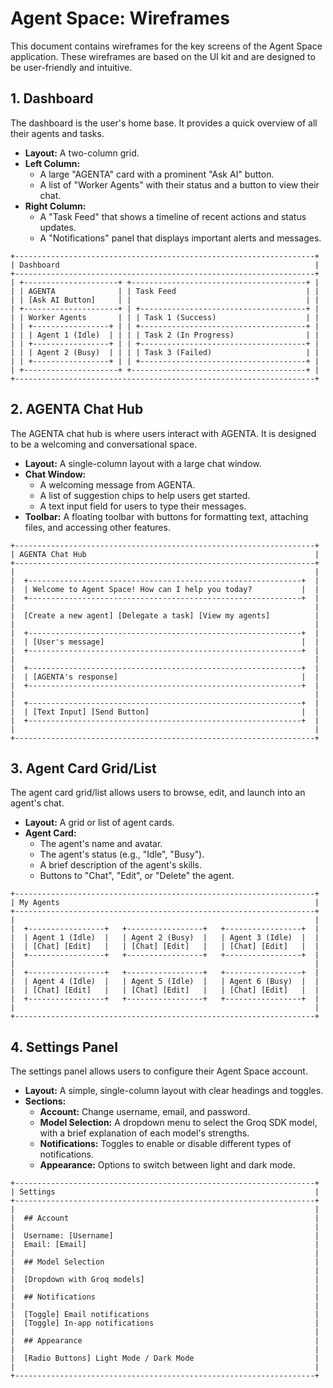 # Agent Space: Wireframes

This document contains wireframes for the key screens of the Agent Space application. These wireframes are based on the UI kit and are designed to be user-friendly and intuitive.

## 1. Dashboard

The dashboard is the user's home base. It provides a quick overview of all their agents and tasks.

*   **Layout:** A two-column grid.
*   **Left Column:**
    *   A large "AGENTA" card with a prominent "Ask AI" button.
    *   A list of "Worker Agents" with their status and a button to view their chat.
*   **Right Column:**
    *   A "Task Feed" that shows a timeline of recent actions and status updates.
    *   A "Notifications" panel that displays important alerts and messages.

```
+-------------------------------------------------------------------+
| Dashboard                                                         |
+-------------------------------------------------------------------+
| +---------------------+ +---------------------------------------+ |
| | AGENTA              | | Task Feed                             | |
| | [Ask AI Button]     | |                                       | |
| +---------------------+ | +-------------------------------------+ |
| | Worker Agents       | | | Task 1 (Success)                    | |
| | +-----------------+ | | +-------------------------------------+ |
| | | Agent 1 (Idle)  | | | | Task 2 (In Progress)                | |
| | +-----------------+ | | +-------------------------------------+ |
| | | Agent 2 (Busy)  | | | | Task 3 (Failed)                     | |
| | +-----------------+ | | +-------------------------------------+ |
| +---------------------+ +---------------------------------------+ |
+-------------------------------------------------------------------+
```

## 2. AGENTA Chat Hub

The AGENTA chat hub is where users interact with AGENTA. It is designed to be a welcoming and conversational space.

*   **Layout:** A single-column layout with a large chat window.
*   **Chat Window:**
    *   A welcoming message from AGENTA.
    *   A list of suggestion chips to help users get started.
    *   A text input field for users to type their messages.
*   **Toolbar:** A floating toolbar with buttons for formatting text, attaching files, and accessing other features.

```
+-------------------------------------------------------------------+
| AGENTA Chat Hub                                                   |
+-------------------------------------------------------------------+
|                                                                   |
|  +-------------------------------------------------------------+  |
|  | Welcome to Agent Space! How can I help you today?           |  |
|  +-------------------------------------------------------------+  |
|                                                                   |
|  [Create a new agent] [Delegate a task] [View my agents]          |
|                                                                   |
|  +-------------------------------------------------------------+  |
|  | [User's message]                                            |  |
|  +-------------------------------------------------------------+  |
|                                                                   |
|  +-------------------------------------------------------------+  |
|  | [AGENTA's response]                                         |  |
|  +-------------------------------------------------------------+  |
|                                                                   |
|  +-------------------------------------------------------------+  |
|  | [Text Input] [Send Button]                                  |  |
|  +-------------------------------------------------------------+  |
|                                                                   |
+-------------------------------------------------------------------+
```

## 3. Agent Card Grid/List

The agent card grid/list allows users to browse, edit, and launch into an agent's chat.

*   **Layout:** A grid or list of agent cards.
*   **Agent Card:**
    *   The agent's name and avatar.
    *   The agent's status (e.g., "Idle", "Busy").
    *   A brief description of the agent's skills.
    *   Buttons to "Chat", "Edit", or "Delete" the agent.

```
+-------------------------------------------------------------------+
| My Agents                                                         |
+-------------------------------------------------------------------+
|                                                                   |
|  +-----------------+   +-----------------+   +-----------------+  |
|  | Agent 1 (Idle)  |   | Agent 2 (Busy)  |   | Agent 3 (Idle)  |  |
|  | [Chat] [Edit]   |   | [Chat] [Edit]   |   | [Chat] [Edit]   |  |
|  +-----------------+   +-----------------+   +-----------------+  |
|                                                                   |
|  +-----------------+   +-----------------+   +-----------------+  |
|  | Agent 4 (Idle)  |   | Agent 5 (Idle)  |   | Agent 6 (Busy)  |  |
|  | [Chat] [Edit]   |   | [Chat] [Edit]   |   | [Chat] [Edit]   |  |
|  +-----------------+   +-----------------+   +-----------------+  |
|                                                                   |
+-------------------------------------------------------------------+
```

## 4. Settings Panel

The settings panel allows users to configure their Agent Space account.

*   **Layout:** A simple, single-column layout with clear headings and toggles.
*   **Sections:**
    *   **Account:** Change username, email, and password.
    *   **Model Selection:** A dropdown menu to select the Groq SDK model, with a brief explanation of each model's strengths.
    *   **Notifications:** Toggles to enable or disable different types of notifications.
    *   **Appearance:** Options to switch between light and dark mode.

```
+-------------------------------------------------------------------+
| Settings                                                          |
+-------------------------------------------------------------------+
|                                                                   |
|  ## Account                                                       |
|                                                                   |
|  Username: [Username]                                             |
|  Email: [Email]                                                   |
|                                                                   |
|  ## Model Selection                                               |
|                                                                   |
|  [Dropdown with Groq models]                                      |
|                                                                   |
|  ## Notifications                                                 |
|                                                                   |
|  [Toggle] Email notifications                                     |
|  [Toggle] In-app notifications                                    |
|                                                                   |
|  ## Appearance                                                    |
|                                                                   |
|  [Radio Buttons] Light Mode / Dark Mode                           |
|                                                                   |
+-------------------------------------------------------------------+
```

